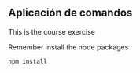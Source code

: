 ## Aplicación de comandos

This is the course exercise 

Remember install the node packages  

```
npm install
```